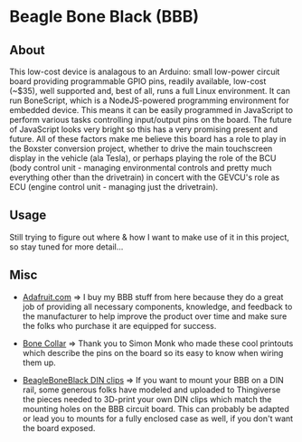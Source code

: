 Beagle Bone Black (BBB)
===

## About ##
This low-cost device is analagous to an Arduino: small low-power circuit board providing programmable GPIO pins, readily available, low-cost (~$35), well supported and, best of all, runs a full Linux environment.  It can run BoneScript, which is a NodeJS-powered programming environment for embedded device.  This means it can be easily programmed in JavaScript to perform various tasks controlling input/output pins on the board.  The future of JavaScript looks very bright so this has a very promising present and future.  All of these factors make me believe this board has a role to play in the Boxster conversion project, whether to drive the main touchscreen display in the vehicle (ala Tesla), or perhaps playing the role of the BCU (body control unit - managing environmental controls and pretty much everything other than the drivetrain) in concert with the GEVCU's role as ECU (engine control unit - managing just the drivetrain).  


## Usage ##
Still trying to figure out where & how I want to make use of it in this project, so stay tuned for more detail...


## Misc ##

* [Adafruit.com](http://www.adafruit.com/category/75) => I buy my BBB stuff from here because they do a great job of providing all necessary components, knowledge, and feedback to the manufacturer to help improve the product over time and make sure the folks who purchase it are equipped for success.

* [Bone Collar](./collar_giveaway.pdf) =>  Thank you to Simon Monk who made these cool  printouts which describe the pins on the board so its easy to know when wiring them up.

* [BeagleBoneBlack DIN clips](https://www.thingiverse.com/thing:802374) => If you want to mount your BBB on a DIN rail, some generous folks have modeled and uploaded to Thingiverse the pieces needed to 3D-print your own DIN clips which match the mounting holes on the BBB circuit board.  This can probably be adapted or lead you to mounts for a fully enclosed case as well, if you don't want the board exposed.

